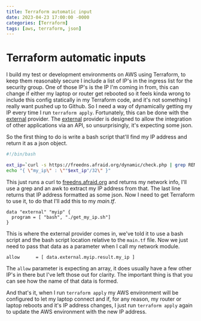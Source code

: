 ```yaml
---
title: Terraform automatic input
date: 2023-04-23 17:00:00 -0000
categories: [Terraform]
tags: [aws, terraform, json]
---
```


# Terraform automatic inputs

I build my test or development environments on AWS using Terraform, to keep them reasonably secure I include a list of IP's in the ingress list for the security group. One of those IP's is the IP I'm coming in from, this can change if either my laptop or router get rebooted so it feels kinda wrong to include this config statically in my Terraform code, and it's not something I really want pushed up to Github. So I need a way of dynamically getting my IP every time I run ```terraform apply```.  Fortunately, this can be done with the [external](https://registry.terraform.io/providers/hashicorp/external/latest) provider.
The [external](https://registry.terraform.io/providers/hashicorp/external/latest) provider is designed to allow the integration of other applications via an API, so unsurprisingly, it's expecting some json.

So the first thing to do is write a bash script that'll find my IP address and return it as a json object.

```bash
#!/bin/bash

ext_ip=`curl -s https://freedns.afraid.org/dynamic/check.php | grep REMOTE_ADDR |  awk '{print $3}'`
echo "{ \"my_ip\" : \""$ext_ip"/32\" }"
```

This just runs a curl to [freedns.afraid.org](https://freedns.afraid.org/) and returns my network info, I'll use a grep and an awk to extract my IP address from that. The last line returns that IP address formatted as some json. Now I need to get Terraform to use it, to do that I'll add this to my *main.tf*.

```hcl
data "external" "myip" {
  program = [ "bash", "./get_my_ip.sh"]
}
```

This is where the external provider comes in, we've told it to use a bash script and the bash script location relative to the ```main.tf``` file. Now we just need to pass that data as a parameter when I call my network module.

```hcl
allow      = [ data.external.myip.result.my_ip ]
```

The ```allow``` parameter is expecting an array, it does usually have a few other IP's in there but I've left those out for clarity. The important thing is that you can see how the name of that data is formed.

And that's it, when I run ```terraform apply``` my AWS environment will be configured to let my laptop connect and if, for any reason, my router or laptop reboots and it's IP address changes, I just run ```terraform apply``` again to update the AWS environment with the new IP address.